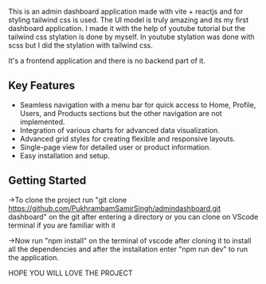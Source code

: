 This is an admin dashboard application made with vite + reactjs and for styling tailwind css is used. The UI model is truly amazing and its my first dashboard application. I made it with the help of youtube tutorial but the tailwind css stylation is done by myself. In youtube stylation was done with scss but I did the stylation with tailwind css.

It's a frontend application and there is no backend part of it.

## Key Features
- Seamless navigation with a menu bar for quick access to Home, Profile, Users, and Products sections but the other navigation are not implemented.
- Integration of various charts for advanced data visualization.
- Advanced grid styles for creating flexible and responsive layouts.
- Single-page view for detailed user or product information.
- Easy installation and setup.

## Getting Started

->To clone the project run "git clone https://github.com/PukhrambamSamirSingh/admindashboard.git dashboard" on the git after entering a directory or you can clone on VScode terminal if you are familiar with it

->Now run "npm install" on the terminal of vscode after cloning it to install all the dependencies and after the installation enter "npm run dev" to run the application.

HOPE YOU WILL LOVE THE PROJECT